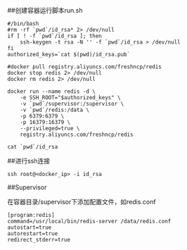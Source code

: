 ##创建容器运行脚本run.sh

    #/bin/bash
    #rm -rf `pwd`/id_rsa* 2> /dev/null
    if [ ! -f `pwd`/id_rsa ]; then
        ssh-keygen -t rsa -N '' -f `pwd`/id_rsa > /dev/null
    fi
    authorized_keys=`cat $(pwd)/id_rsa.pub`

    #docker pull registry.aliyuncs.com/freshncp/redis
    docker stop redis 2> /dev/null
    docker rm redis 2> /dev/null

    docker run --name redis -d \
        -e SSH_ROOT="$authorized_keys" \
        -v `pwd`/supervisor:/supervisor \
        -v `pwd`/redis:/data \
        -p 6379:6379 \
        -p 16379:16379 \
        --privileged=true \
        registry.aliyuncs.com/freshncp/redis

    cat `pwd`/id_rsa

##进行ssh连接

    ssh root@<docker_ip> -i id_rsa

##Supervisor

在容器目录/supervisor下添加配置文件，如redis.conf

    [program:redis]
    command=/usr/local/bin/redis-server /data/redis.conf
    autostart=true
    autorestart=true
    redirect_stderr=true